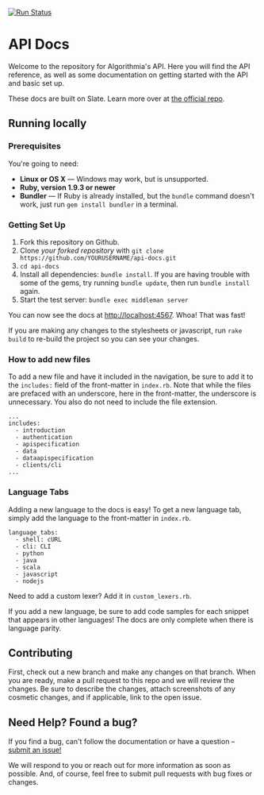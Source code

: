 [![Run Status](https://api.shippable.com/projects/56709c711895ca4474666740/badge?branch=master)](https://app.shippable.com/projects/56709c711895ca4474666740)

API Docs
========

Welcome to the repository for Algorithmia's API. Here you will find the API reference, as well as some documentation on getting started with the API and basic set up.

These docs are built on Slate. Learn more over at [the official repo](https://github.com/tripit/slate).

Running locally
------------------------------

### Prerequisites

You're going to need:

 - **Linux or OS X** — Windows may work, but is unsupported.
 - **Ruby, version 1.9.3 or newer**
 - **Bundler** — If Ruby is already installed, but the `bundle` command doesn't work, just run `gem install bundler` in a terminal.

### Getting Set Up

 1. Fork this repository on Github.
 2. Clone *your forked repository* with `git clone https://github.com/YOURUSERNAME/api-docs.git`
 3. `cd api-docs`
 4. Install all dependencies: `bundle install`. If you are having trouble with some of the gems, try running `bundle update`, then run `bundle install` again.
 5. Start the test server: `bundle exec middleman server`

You can now see the docs at <http://localhost:4567>. Whoa! That was fast!

If you are making any changes to the stylesheets or javascript, run `rake build` to re-build the project so you can see your changes.

### How to add new files

To add a new file and have it included in the navigation, be sure to add it to the `includes:` field of the front-matter in `index.rb`. Note that while the files are prefaced with an underscore, here in the front-matter, the underscore is unnecessary. You also do not need to include the file extension.

```
...
includes:
  - introduction
  - authentication
  - apispecification
  - data
  - dataapispecification
  - clients/cli
...

```


### Language Tabs

Adding a new language to the docs is easy! To get a new language tab, simply add the language to the front-matter in `index.rb`. 

```
language_tabs:
  - shell: cURL
  - cli: CLI
  - python
  - java
  - scala
  - javascript
  - nodejs
```

Need to add a custom lexer? Add it in `custom_lexers.rb`.

If you add a new language, be sure to add code samples for each snippet that appears in other languages! The docs are only complete when there is language parity.

Contributing
-------------

First, check out a new branch and make any changes on that branch. When you are ready, make a pull request to this repo and we will review the changes. Be sure to describe the changes, attach screenshots of any cosmetic changes, and if applicable, link to the open issue.


Need Help? Found a bug?
----------------


If you find a bug, can't follow the documentation or have a question – [submit an issue!](https://github.com/algorithmiaio/api-docs/issues)

We will respond to you or reach out for more information as soon as possible. And, of course, feel free to submit pull requests with bug fixes or changes.
